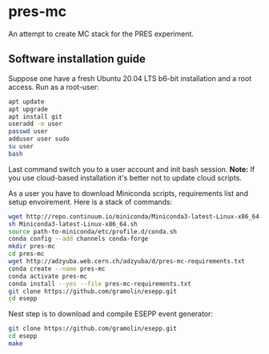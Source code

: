 # pres-mc

An attempt to create MC stack for the PRES experiment.

## Software installation guide

Suppose one have a fresh Ubuntu 20.04 LTS b6-bit installation and a root access. 
Run as a root-user:
```bash
apt update
apt upgrade
apt install git
useradd -m user
passwd user
adduser user sudo
su user
bash
```
Last command switch you to a user account and init bash session.
**Note:** If you use cloud-based installation it's better not to update cloud scripts.

As a user you have to download Miniconda scripts, requirements list and setup envoirement. Here is a stack of commands:
```bash
wget http://repo.continuum.io/miniconda/Miniconda3-latest-Linux-x86_64.sh
sh Miniconda3-latest-Linux-x86_64.sh
source path-to-miniconda/etc/profile.d/conda.sh
conda config --add channels conda-forge
mkdir pres-mc
cd pres-mc
wget http://adzyuba.web.cern.ch/adzyuba/d/pres-mc-requirements.txt
conda create --name pres-mc
conda activate pres-mc
conda install --yes --file pres-mc-requirements.txt
git clone https://github.com/gramolin/esepp.git
cd esepp
```

Nest step is to download and compile ESEPP event generator:
```bash
git clone https://github.com/gramolin/esepp.git
cd esepp
make
```
